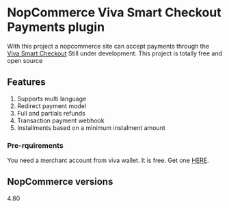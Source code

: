# NopCommerce Viva Smart Checkout Payments plugin
With this project a nopcommerce site can accept payments through the [Viva Smart Checkout](https://developer.viva.com/smart-checkout/smart-checkout-integration/)
Still under development.
This project is totally free and open source

## Features
1. Supports multi language
2. Redirect payment model
3. Full and partials refunds
4. Transaction payment webhook
5. Installments based on a minimum instalment amount

### Pre-rquirements
You need a merchant account from viva wallet. It is free. Get one [HERE](http://vivawallet.com/).

## NopCommerce versions
4.80
